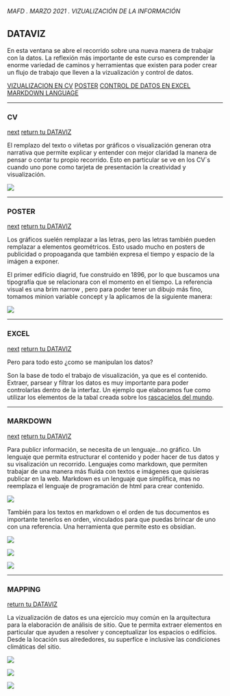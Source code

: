 ###### MAFD . MARZO 2021 . VIZUALIZACIÓN DE LA INFORMACIÓN

## DATAVIZ

En esta ventana se abre el recorrido sobre una nueva manera de trabajar con la datos. La reflexión más importante de este curso es comprender la enorme variedad de caminos y herramientas que existen para poder crear un flujo de trabajo que lleven a la vizualización y control de datos.

[VIZUALIZACION EN CV](###CV)
[POSTER](###POSTER)
[CONTROL DE DATOS EN EXCEL](###EXCEL)
[MARKDOWN LANGUAGE](###MARKDOWN)

___________________________________________________________________

### CV 
[next](###POSTER)
[return tu DATAVIZ](##DATAVIZ)

El remplazo del texto o viñetas por gráficos o visualización generan otra narrativa que permite explicar y entender con mejor claridad la manera de pensar o contar tu propio recorrido. Esto en particular se ve en los CV´s cuando uno pone como tarjeta de presentación la creatividad y visualización.

![](https://imgur.com/asnZuM1.jpg)

___________________________________________________________________

### POSTER
[next](###EXCEL)
[return tu DATAVIZ](##DATAVIZ)

Los gráficos suelén remplazar a las letras, pero las letras también pueden remplazar a elementos geométricos. Esto usado mucho en posters de publicidad o propoaganda que también expresa el tiempo y espacio de la imágen a exponer.

El primer edifício diagrid, fue construido en 1896, por lo que buscamos una tipografía que se
relacionara con el momento en el tiempo. La referencia visual es una brim narrow , pero para
poder tener un dibujo más fino, tomamos minion variable concept y la aplicamos de la
siguiente manera:

![](https://imgur.com/LvMwsbK.jpg)

___________________________________________________________________

### EXCEL
[next](###MARKDOWN)
[return tu DATAVIZ](##DATAVIZ)

Pero para todo esto ¿como se manipulan los datos?

Son la base de todo el trabajo de visualización, ya que es el contenido. Extraer, parsear y filtrar los datos es muy importante para poder controlarlas dentro de la interfaz. Un ejemplo que elaboramos fue como utilizar los elementos de la tabal creada sobre los [rascacielos del mundo](https://docs.google.com/spreadsheets/d/1Ap-2Z8ze7S8e2b5c66tPg5kK8w7bIzZqIS84e3GZwTA/edit#gid=885343482).

___________________________________________________________________

### MARKDOWN
[next](###MAPPING)
[return tu DATAVIZ](##DATAVIZ)

Para publicr información, se necesita de un lenguaje...no gráfico. Un lenguaje que permita estructurar el contenido y poder hacer de tus datos y su visalización un recorrido. Lenguajes como markdown, que permiten trabajar de una manera más fluida con textos e imágenes que quisieras publicar en la web. Markdown es un lenguaje que simplifica, mas no reemplaza el lenguaje de programación de html para crear contenido.

![](https://imgur.com/Umc6PTH.jpg)
[^1]: Documento trabajado en formato markdown.

También para los textos en markdown o el orden de tus documentos es importante tenerlos en orden, vinculados para que puedas brincar de uno con una referencia. Una herramienta que permite esto es obsidian.

![](https://imgur.com/H6MT8kC.jpg)
[^2]: Documento trabajado en obsidian, permite elaborar de manera "analoga" una tabla de contenido.

![](https://imgur.com/ToSp8Vq.jpg)
[^3]: Te permite ver la conexión entre documentos y trabajar en conjunto con todos.

![](https://imgur.com/v7oEZ03.jpg)
[^4]: Te permite elaborar mapas mentales sobre lo que estas redactando.

___________________________________________________________________

### MAPPING
[return tu DATAVIZ](##DATAVIZ)

La vizualización de datos es una ejercício muy común en la arquitectura para la elaboración de análisis de sitio. Que te permita extraer elementos en particular que ayuden a resolver y conceptualizar los espacios o edifícios. Desde la locación sus alrededores, su superfíce e inclusive las condiciones climáticas del sitio.

![](https://imgur.com/IMGO5qK.jpg)
[^5]: Isométrico de la zona explotado por usos.

![](https://imgur.com/Wj2mrZx.jpg)
[^6]: Extracción de datos sobre el context.

![](https://imgur.com/RGJorLi.jpg)
[^6]: Vizualización de la zona de confort.














